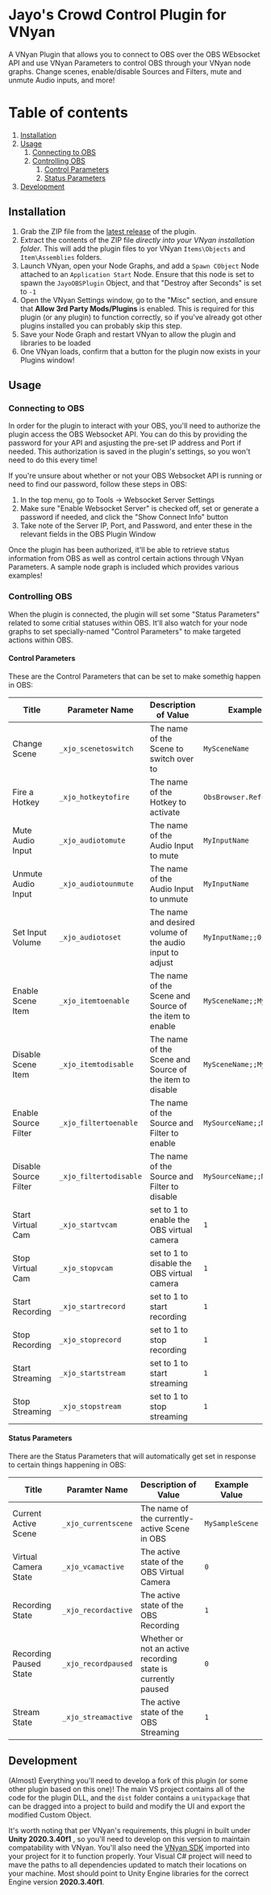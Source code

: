 # Jayo's Crowd Control Plugin for VNyan

A VNyan Plugin that allows you to connect to OBS over the OBS WEbsocket API and use VNyan Parameters to control OBS through your VNyan node graphs. Change scenes, enable/disable Sources and Filters, mute and unmute Audio inputs, and more!

# Table of contents
1. [Installation](#installation)
2. [Usage](#usage)
    1. [Connecting to OBS](#connecting-to-obs)
    2. [Controlling OBS](#controlling-obs)
        1. [Control Parameters](#control-parameters)
        2. [Status Parameters](#status-parameters)
3. [Development](#development)

## Installation
1. Grab the ZIP file from the [latest release](https://github.com/jayo-exe/JayoOBSPlugin/releases/latest) of the plugin.
2. Extract the contents of the ZIP file _directly into your VNyan installation folder_.  This will add the plugin files to yor VNyan `Items\Objects` and `Item\Assemblies` folders.
3. Launch VNyan, open your Node Graphs, and add a `Spawn CObject` Node attached to an `Application Start` Node.  Ensure that this node is set to spawn the `JayoOBSPlugin` Object, and that "Destroy after Seconds" is set to `-1`
4. Open the VNyan Settings window, go to the "Misc" section, and ensure that **Allow 3rd Party Mods/Plugins** is enabled. This is required for this plugin  (or any plugin) to function correctly, so if you've already got other plugins installed you can probably skip this step.
5. Save your Node Graph and restart VNyan to allow the plugin and libraries to be loaded
6. One VNyan loads, confirm that a button for the plugin now exists in your Plugins window!

## Usage
### Connecting to OBS
In order for the plugin to interact with your OBS, you'll need to authorize the plugin access the OBS Websocket API.  You can do this by providing the password for your API and asjusting the pre-set IP address and Port if needed. This authorization is saved in the plugin's settings, so you won't need to do this every time!

If you're unsure about whether or not your OBS Websocket API is running or need to find our password, follow these steps in OBS:
1. In the top menu, go to Tools -> Websocket Server Settings
2. Make sure "Enable Websocket Server" is checked off, set or generate a password if needed, and click the "Show Connect Info" button
3. Take note of the Server IP, Port, and Password, and enter these in the relevant fields in the OBS Plugin Window

Once the plugin has been authorized, it'll be able to retrieve status information from OBS as well as control certain actions through VNyan Parameters.  A sample node graph is included which provides various examples!

### Controlling OBS
When the plugin is connected, the plugin will set some "Status Parameters" related to some critial statuses within OBS. It'll also watch for your node graphs to set specially-named "Control Parameters" to make targeted actions within OBS.

#### Control Parameters
These are the Control Parameters that can be set to make somethig happen in OBS:

| Title                 | Parameter Name         | Description of Value                                     | Example Value                |
|-----------------------|------------------------|----------------------------------------------------------|------------------------------|
| Change Scene          | `_xjo_scenetoswitch`   | The name of the Scene to switch over to                  | `MySceneName`                |
| Fire a Hotkey         | `_xjo_hotkeytofire`    | The name of the Hotkey to activate                       | `ObsBrowser.Refresh`         |
| Mute Audio Input      | `_xjo_audiotomute`     | The name of the Audio Input to mute                      | `MyInputName`                |
| Unmute Audio Input    | `_xjo_audiotounmute`   | The name of the Audio Input to unmute                    | `MyInputName`                |
| Set Input Volume      | `_xjo_audiotoset`      | The name and desired volume of the audio input to adjust | `MyInputName;;0.69`          |
| Enable Scene Item     | `_xjo_itemtoenable`    | The name of the Scene and Source of the item to enable   | `MySceneName;;MySourceName`  |
| Disable Scene Item    | `_xjo_itemtodisable`   | The name of the Scene and Source of the item to disable  | `MySceneName;;MySourceName`  |
| Enable Source Filter  | `_xjo_filtertoenable`  | The name of the Source and Filter to enable              | `MySourceName;;MyFilterName` |
| Disable Source Filter | `_xjo_filtertodisable` | The name of the Source and Filter to disable             | `MySourceName;;MyFilterName` |
| Start Virtual Cam     | `_xjo_startvcam`       | set to 1 to enable the OBS virtual camera                | `1`                          |
| Stop Virtual Cam      | `_xjo_stopvcam`        | set to 1 to disable the OBS virtual camera               | `1`                          |
| Start Recording       | `_xjo_startrecord`     | set to 1 to start recording                              | `1`                          |
| Stop Recording        | `_xjo_stoprecord`      | set to 1 to stop recording                               | `1`                          |
| Start Streaming       | `_xjo_startstream`     | set to 1 to start streaming                              | `1`                          |
| Stop Streaming        | `_xjo_stopstream`      | set to 1 to stop streaming                               | `1`                          |

#### Status Parameters
There are the Status Parameters that will automatically get set in response to certain things happening in OBS:

| Title                  | Paramter Name       | Description of Value                                         | Example Value   |
|------------------------|---------------------|--------------------------------------------------------------|-----------------|
| Current Active Scene   | `_xjo_currentscene` | The name of the currently-active Scene in OBS                | `MySampleScene` |
| Virtual Camera State   | `_xjo_vcamactive`   | The active state of the OBS Virtual Camera                   | `0`             |
| Recording State        | `_xjo_recordactive` | The active state of the OBS Recording                        | `1`             |
| Recording Paused State | `_xjo_recordpaused` | Whether or not an active recording state is currently paused | `0`             |
| Stream State           | `_xjo_streamactive` | The active state of the OBS Streaming                        | `1`             |


## Development
(Almost) Everything you'll need to develop a fork of this plugin (or some other plugin based on this one)!  The main VS project contains all of the code for the plugin DLL, and the `dist` folder contains a `unitypackage` that can be dragged into a project to build and modify the UI and export the modified Custom Object.

It's worth noting that per VNyan's requirements, this plugni in built under **Unity 2020.3.40f1** , so you'll need to develop on this version to maintain compatability with VNyan.
You'll also need the [VNyan SDK](https://suvidriel.itch.io/vnyan) imported into your project for it to function properly.
Your Visual C# project will need to mave the paths to all dependencies updated to match their locations on your machine.  Most should point to Unity Engine libraries for the correct Engine version **2020.3.40f1**.
